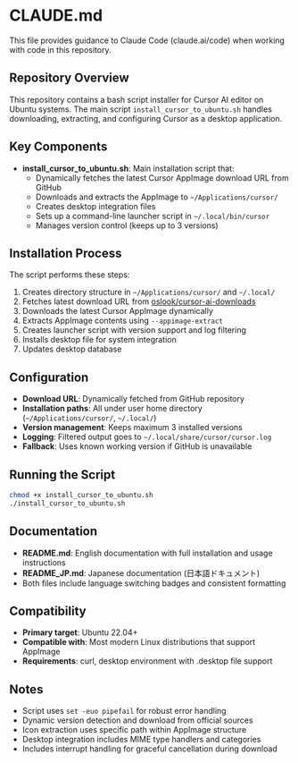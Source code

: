 # CLAUDE.md

This file provides guidance to Claude Code (claude.ai/code) when working with code in this repository.

## Repository Overview

This repository contains a bash script installer for Cursor AI editor on Ubuntu systems. The main script `install_cursor_to_ubuntu.sh` handles downloading, extracting, and configuring Cursor as a desktop application.

## Key Components

- **install_cursor_to_ubuntu.sh**: Main installation script that:
  - Dynamically fetches the latest Cursor AppImage download URL from GitHub
  - Downloads and extracts the AppImage to `~/Applications/cursor/`
  - Creates desktop integration files
  - Sets up a command-line launcher script in `~/.local/bin/cursor`
  - Manages version control (keeps up to 3 versions)

## Installation Process

The script performs these steps:
1. Creates directory structure in `~/Applications/cursor/` and `~/.local/`
2. Fetches latest download URL from [oslook/cursor-ai-downloads](https://github.com/oslook/cursor-ai-downloads)
3. Downloads the latest Cursor AppImage dynamically
4. Extracts AppImage contents using `--appimage-extract`
5. Creates launcher script with version support and log filtering
6. Installs desktop file for system integration
7. Updates desktop database

## Configuration

- **Download URL**: Dynamically fetched from GitHub repository
- **Installation paths**: All under user home directory (`~/Applications/cursor/`, `~/.local/`)
- **Version management**: Keeps maximum 3 installed versions
- **Logging**: Filtered output goes to `~/.local/share/cursor/cursor.log`
- **Fallback**: Uses known working version if GitHub is unavailable

## Running the Script

```bash
chmod +x install_cursor_to_ubuntu.sh
./install_cursor_to_ubuntu.sh
```

## Documentation

- **README.md**: English documentation with full installation and usage instructions
- **README_JP.md**: Japanese documentation (日本語ドキュメント)
- Both files include language switching badges and consistent formatting

## Compatibility

- **Primary target**: Ubuntu 22.04+
- **Compatible with**: Most modern Linux distributions that support AppImage
- **Requirements**: curl, desktop environment with .desktop file support

## Notes

- Script uses `set -euo pipefail` for robust error handling
- Dynamic version detection and download from official sources
- Icon extraction uses specific path within AppImage structure
- Desktop integration includes MIME type handlers and categories
- Includes interrupt handling for graceful cancellation during download